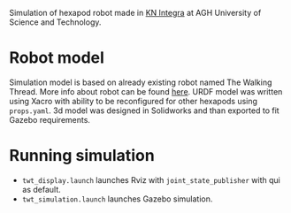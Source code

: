 Simulation of hexapod robot made in [KN Integra](http://www.integra.agh.edu.pl/) at AGH University of Science and Technology.

# Robot model
Simulation model is based on already existing robot named The Walking Thread. More info about robot can be found [here](http://www.integra.agh.edu.pl/robot-kroczacy-freestyle/).
URDF model was written using Xacro with ability to be reconfigured for other hexapods using `props.yaml`. 3d model was designed in Solidworks and than exported to fit Gazebo requirements.

# Running simulation
* `twt_display.launch` launches Rviz with `joint_state_publisher` with qui as default.
* `twt_simulation.launch` launches Gazebo simulation.

